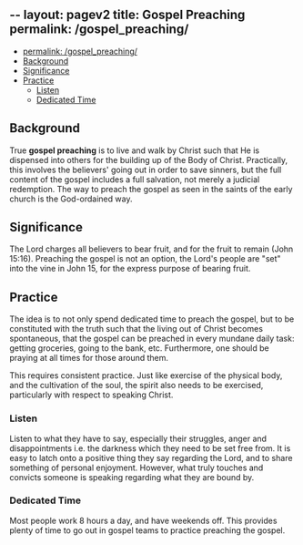 --
layout: pagev2
title: Gospel Preaching
permalink: /gospel_preaching/
---
- [permalink: /gospel\_preaching/](#permalink-gospel_preaching)
- [Background](#background)
- [Significance](#significance)
- [Practice](#practice)
  - [Listen](#listen)
  - [Dedicated Time](#dedicated-time)

## Background

True **gospel preaching** is to live and walk by Christ such that He is dispensed into others for the building up of the Body of Christ. Practically, this involves the believers' going out in order to save sinners, but the full content of the gospel includes a full salvation, not merely a judicial redemption. The way to preach the gospel as seen in the saints of the early church is the God-ordained way.

## Significance

The Lord charges all believers to bear fruit, and for the fruit to remain (John 15:16). Preaching the gospel is not an option, the Lord's people are "set" into the vine in John 15, for the express purpose of bearing fruit. 

## Practice

The idea is to not only spend dedicated time to preach the gospel, but to be constituted with the truth such that the living out of Christ becomes spontaneous, that the gospel can be preached in every mundane daily task: getting groceries, going to the bank, etc. Furthermore, one should be praying at all times for those around them.

This requires consistent practice. Just like exercise of the physical body, and the cultivation of the soul, the spirit also needs to be exercised, particularly with respect to speaking Christ. 

### Listen

Listen to what they have to say, especially their struggles, anger and disappointments i.e. the darkness which they need to be set free from. It is easy to latch onto a positive thing they say regarding the Lord, and to share something of personal enjoyment. However, what truly touches and convicts someone is speaking regarding what they are bound by.

### Dedicated Time

Most people work 8 hours a day, and have weekends off. This provides plenty of time to go out in gospel teams to practice preaching the gospel.


